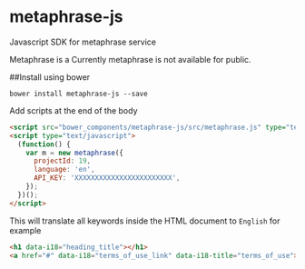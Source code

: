 # metaphrase-js
Javascript SDK for metaphrase service

Metaphrase is a
Currently metaphrase is not available for public.

##Install using bower

```shell
bower install metaphrase-js --save
```

Add scripts at the end of the body

```html
<script src="bower_components/metaphrase-js/src/metaphrase.js" type="text/javascript"></script>
<script type="text/javascript">
  (function() {
    var m = new metaphrase({
      projectId: 19,
      language: 'en',
      API_KEY: 'XXXXXXXXXXXXXXXXXXXXXXXX',
    });
  })();
</script>
```

This will translate all keywords inside the HTML document to `English`
for example

```html
<h1 data-i18="heading_title"></h1>
<a href="#" data-i18="terms_of_use_link" data-i18-title="terms_of_use"></a>
```
